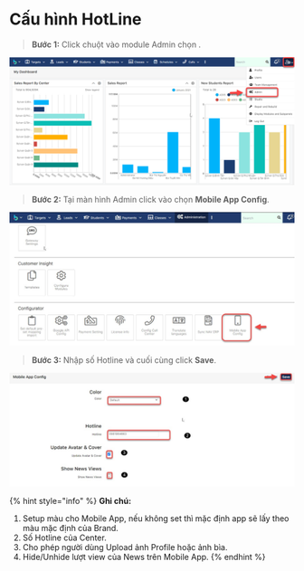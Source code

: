 # Cấu hình HotLine

> **Bước 1:** Click chuột vào module Admin chọn .

![](<../../.gitbook/assets/1 (4).png>)

> **Bước 2:** Tại màn hình Admin click vào chọn **Mobile App Config**.

![](../../.gitbook/assets/13.jpg)

> **Bước 3:** Nhập số Hotline và cuối cùng click **Save**.

![](../../.gitbook/assets/14.jpg)

{% hint style="info" %}
**Ghi chú:**

1. Setup màu cho Mobile App, nếu không set thì mặc định app sẽ lấy theo màu mặc định của Brand.
2. Số Hotline của Center.
3. Cho phép người dùng Upload ảnh Profile hoặc ảnh bìa.
4. Hide/Unhide lượt view của News trên Mobile App.
{% endhint %}
